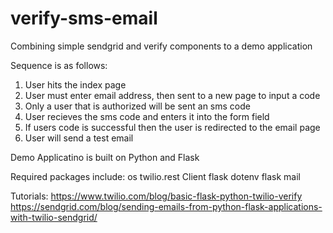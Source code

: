 # verify-sms-email

Combining simple sendgrid and verify components to a demo application

Sequence is as follows:
1. User hits the index page
2. User must enter email address, then sent to a new page to input a code
3. Only a user that is authorized will be sent an sms code
4. User recieves the sms code and enters it into the form field
5. If users code is successful then the user is redirected to the email page
6. User will send a test email

Demo Applicatino is built on Python and Flask

Required packages include:
os
twilio.rest Client
flask
dotenv
flask mail


Tutorials:
https://www.twilio.com/blog/basic-flask-python-twilio-verify
https://sendgrid.com/blog/sending-emails-from-python-flask-applications-with-twilio-sendgrid/
